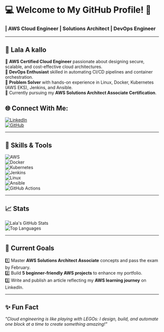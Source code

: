 # 💻 Welcome to My GitHub Profile! 🌟  
### | AWS Cloud Engineer | Solutions Architect | DevOps Engineer  

--- 

## 🌟 Lala A kallo 
🔹 **AWS Certified Cloud Engineer** passionate about designing secure, scalable, and cost-effective cloud architectures.  
🔹 **DevOps Enthusiast** skilled in automating CI/CD pipelines and container orchestration.  
🔹 **Problem Solver** with hands-on experience in Linux, Docker, Kubernetes (AWS EKS), Jenkins, and Ansible.  
🔹 Currently pursuing my **AWS Solutions Architect Associate Certification**.  

## 🌐 Connect With Me:  
[![LinkedIn](https://img.shields.io/badge/LinkedIn-blue?style=flat&logo=linkedin&logoColor=white)](https://linkedin.com/in/lalaakallo11)  
[![GitHub](https://img.shields.io/badge/GitHub-gray?style=flat&logo=github&logoColor=white)](https://github.com/lalacloudspace)  

---

## 🚀 Skills & Tools  
![AWS](https://img.shields.io/badge/AWS-232F3E?style=flat&logo=amazon-aws&logoColor=white)  
![Docker](https://img.shields.io/badge/Docker-2496ED?style=flat&logo=docker&logoColor=white)  
![Kubernetes](https://img.shields.io/badge/Kubernetes-326CE5?style=flat&logo=kubernetes&logoColor=white)  
![Jenkins](https://img.shields.io/badge/Jenkins-D24939?style=flat&logo=jenkins&logoColor=white)  
![Linux](https://img.shields.io/badge/Linux-FCC624?style=flat&logo=linux&logoColor=black)  
![Ansible](https://img.shields.io/badge/Ansible-EE0000?style=flat&logo=ansible&logoColor=white)  
![GitHub Actions](https://img.shields.io/badge/GitHub%20Actions-2088FF?style=flat&logo=github-actions&logoColor=white)  

---

## 📈 Stats  
![Lala's GitHub Stats](https://github-readme-stats.vercel.app/api?username=lalacloudspace&show_icons=true&theme=radical)  
![Top Languages](https://github-readme-stats.vercel.app/api/top-langs/?username=lalacloudspace&layout=compact&theme=radical)  

---

## 📅 Current Goals  
1️⃣ Master **AWS Solutions Architect Associate** concepts and pass the exam by February.  
2️⃣ Build **5 beginner-friendly AWS projects** to enhance my portfolio.  
3️⃣ Write and publish an article reflecting my **AWS learning journey** on LinkedIn.  

---

## ✨ Fun Fact  
_"Cloud engineering is like playing with LEGOs: I design, build, and automate one block at a time to create something amazing!"_



